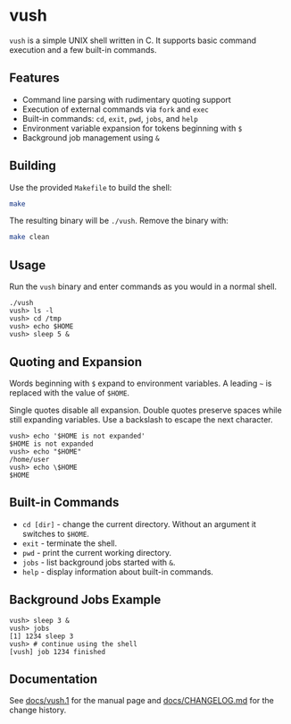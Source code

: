 # vush

`vush` is a simple UNIX shell written in C. It supports basic command execution
and a few built-in commands.

## Features

- Command line parsing with rudimentary quoting support
- Execution of external commands via `fork` and `exec`
- Built-in commands: `cd`, `exit`, `pwd`, `jobs`, and `help`
- Environment variable expansion for tokens beginning with `$`
- Background job management using `&`

## Building

Use the provided `Makefile` to build the shell:

```sh
make
```

The resulting binary will be `./vush`. Remove the binary with:

```sh
make clean
```

## Usage

Run the `vush` binary and enter commands as you would in a normal shell.

```
./vush
vush> ls -l
vush> cd /tmp
vush> echo $HOME
vush> sleep 5 &
```

## Quoting and Expansion

Words beginning with `$` expand to environment variables. A leading `~` is
replaced with the value of `$HOME`.

Single quotes disable all expansion. Double quotes preserve spaces while still
expanding variables. Use a backslash to escape the next character.

```
vush> echo '$HOME is not expanded'
$HOME is not expanded
vush> echo "$HOME"
/home/user
vush> echo \$HOME
$HOME
```

## Built-in Commands

- `cd [dir]` - change the current directory. Without an argument it switches to `$HOME`.
- `exit` - terminate the shell.
- `pwd` - print the current working directory.
- `jobs` - list background jobs started with `&`.
- `help` - display information about built-in commands.

## Background Jobs Example

```
vush> sleep 3 &
vush> jobs
[1] 1234 sleep 3
vush> # continue using the shell
[vush] job 1234 finished
```

## Documentation

See [docs/vush.1](docs/vush.1) for the manual page and
[docs/CHANGELOG.md](docs/CHANGELOG.md) for the change history.
